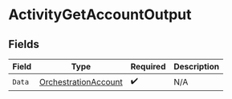 # ActivityGetAccountOutput


## Fields

| Field                                                                   | Type                                                                    | Required                                                                | Description                                                             |
| ----------------------------------------------------------------------- | ----------------------------------------------------------------------- | ----------------------------------------------------------------------- | ----------------------------------------------------------------------- |
| `Data`                                                                  | [OrchestrationAccount](../../Models/Components/OrchestrationAccount.md) | :heavy_check_mark:                                                      | N/A                                                                     |